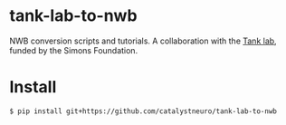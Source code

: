 # tank-lab-to-nwb

NWB conversion scripts and tutorials. A collaboration with the [Tank lab](https://pni.princeton.edu/faculty/david-tank), funded by the Simons Foundation.

# Install
```
$ pip install git+https://github.com/catalystneuro/tank-lab-to-nwb
```
